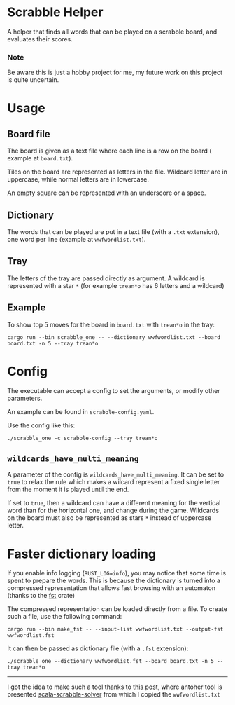 
# Scrabble Helper

A helper that finds all words that can be played on a scrabble board, and
evaluates their scores.

### Note

Be aware this is just a hobby project for me, my future work on this project is quite uncertain.

# Usage

## Board file

The board is given as a text file where each line is a row on the board (
example at `board.txt`).

Tiles on the board are represented as letters in the file. Wildcard letter are
in uppercase, while normal letters are in lowercase.

An empty square can be represented with an underscore or a space.

## Dictionary

The words that can be played are put in a text file (with a `.txt` extension),
one word per line (example at `wwfwordlist.txt`).

## Tray

The letters of the tray are passed directly as argument. A wildcard is
represented with a star `*` (for example `trean*o` has 6 letters and a wildcard)

## Example

To show top 5 moves for the board in `board.txt` with `trean*o` in the tray:

```
cargo run --bin scrabble_one -- --dictionary wwfwordlist.txt --board board.txt -n 5 --tray trean*o
```

# Config

The executable can accept a config to set the arguments, or modify other parameters.

An example can be found in `scrabble-config.yaml`.

Use the config like this:

```
./scrabble_one -c scrabble-config --tray trean*o
```

## `wildcards_have_multi_meaning`

A parameter of the config is `wildcards_have_multi_meaning`. It can be set to
`true` to relax the rule which makes a wilcard represent a fixed single letter
from the moment it is played until the end.

If set to `true`, then a wildcard can have a different meaning for the vertical
word than for the horizontal one, and change during the game. Wildcards on the
board must also be represented as stars `*` instead of uppercase letter.

# Faster dictionary loading

If you enable info logging (`RUST_LOG=info`), you may notice that some time is
spent to prepare the words. This is because the dictionary is turned into a
compressed representation that allows fast browsing with an automaton (thanks
to the [fst](https://crates.io/crates/fst) crate)

The compressed representation can be loaded directly from a file. To create such
a file, use the following command:

```
cargo run --bin make_fst -- --input-list wwfwordlist.txt --output-fst wwfwordlist.fst
```

It can then be passed as dictionary file (with a `.fst` extension):

```
./scrabble_one --dictionary wwfwordlist.fst --board board.txt -n 5 --tray trean*o
```

-----

I got the idea to make such a tool thanks to [this post](https://jamesmcm.github.io/blog/2020/10/11/programming-projects/#scrabble-solver), where antoher tool is presented [scala-scrabble-solver](https://github.com/jamesmcm/scala-scrabble-solver) from which I copied the `wwfwordlist.txt`
